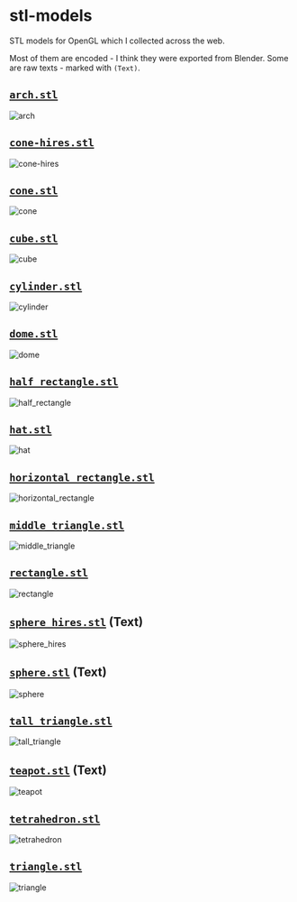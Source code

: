 # stl-models

STL models for OpenGL which I collected across the web.

Most of them are encoded - I think they were exported from Blender. Some are raw texts - marked with `(Text)`.

## [`arch.stl`](https://raw.githubusercontent.com/jannerm/o2p2/refs/heads/master/assets/stl/arch.stl)

![arch](./previews/arch.png)

## [`cone-hires.stl`](https://raw.githubusercontent.com/jannerm/o2p2/refs/heads/master/assets/stl/cone-hires.stl)

![cone-hires](./previews/cone-hires.png)

## [`cone.stl`](https://raw.githubusercontent.com/jannerm/o2p2/refs/heads/master/assets/stl/cone.stl)

![cone](./previews/cone.png)

## [`cube.stl`](https://raw.githubusercontent.com/jannerm/o2p2/refs/heads/master/assets/stl/cube.stl)

![cube](./previews/cube.png)

## [`cylinder.stl`](https://raw.githubusercontent.com/jannerm/o2p2/refs/heads/master/assets/stl/cylinder.stl)

![cylinder](./previews/cylinder.png)

## [`dome.stl`](https://raw.githubusercontent.com/jannerm/o2p2/refs/heads/master/assets/stl/dome.stl)

![dome](./previews/dome.png)

## [`half_rectangle.stl`](https://raw.githubusercontent.com/jannerm/o2p2/refs/heads/master/assets/stl/half_rectangle.stl)

![half_rectangle](./previews/half_rectangle.png)

## [`hat.stl`](https://raw.githubusercontent.com/jannerm/o2p2/refs/heads/master/assets/stl/hat.stl)

![hat](./previews/hat.png)

## [`horizontal_rectangle.stl`](https://raw.githubusercontent.com/jannerm/o2p2/refs/heads/master/assets/stl/horizontal_rectangle.stl)

![horizontal_rectangle](./previews/horizontal_rectangle.png)

## [`middle_triangle.stl`](https://raw.githubusercontent.com/jannerm/o2p2/refs/heads/master/assets/stl/middle_triangle.stl)

![middle_triangle](./previews/middle_triangle.png)

## [`rectangle.stl`](https://raw.githubusercontent.com/jannerm/o2p2/refs/heads/master/assets/stl/rectangle.stl)

![rectangle](./previews/rectangle.png)

## [`sphere_hires.stl`](https://plmlab.math.cnrs.fr/gris/implicitmodules/-/raw/master/data/sphere.stl) (Text)

![sphere_hires](./previews/sphere_hires.png)

## [`sphere.stl`](https://raw.githubusercontent.com/elerac/stl-creator/refs/heads/master/sphere-ascii.stl) (Text)

![sphere](./previews/sphere.png)

## [`tall_triangle.stl`](https://raw.githubusercontent.com/jannerm/o2p2/refs/heads/master/assets/stl/tall_triangle.stl)

![tall_triangle](./previews/tall_triangle.png)

## [`teapot.stl`](https://users.cs.utah.edu/~dejohnso/models/teapot.stl) (Text)

![teapot](./previews/teapot.png)

## [`tetrahedron.stl`](https://raw.githubusercontent.com/jannerm/o2p2/refs/heads/master/assets/stl/tetrahedron.stl)

![tetrahedron](./previews/tetrahedron.png)

## [`triangle.stl`](https://raw.githubusercontent.com/jannerm/o2p2/refs/heads/master/assets/stl/triangle.stl)

![triangle](./previews/triangle.png)
